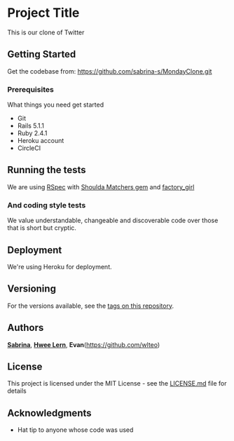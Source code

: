 # Project Title

This is our clone of Twitter

## Getting Started

Get the codebase from: https://github.com/sabrina-s/MondayClone.git

### Prerequisites

What things you need get started
- Git
- Rails 5.1.1
- Ruby 2.4.1
- Heroku account
- CircleCI

## Running the tests

We are using [RSpec](http://rspec.info/) with [Shoulda Matchers gem](https://github.com/thoughtbot/shoulda-matchers) and [factory_girl](https://github.com/thoughtbot/factory_girl)

### And coding style tests

We value understandable, changeable and discoverable code over those that is short but cryptic.

## Deployment

We're using Heroku for deployment.

## Versioning

For the versions available, see the [tags on this repository](https://github.com/your/project/tags).

## Authors

[**Sabrina**](https://github.com/sabrina-s), [**Hwee Lern**](https://github.com/lerhhl), **Evan**(https://github.com/wlteo)

## License

This project is licensed under the MIT License - see the [LICENSE.md](LICENSE.md) file for details

## Acknowledgments

* Hat tip to anyone whose code was used
